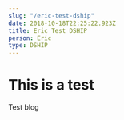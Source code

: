 ```yaml
---
slug: "/eric-test-dship"
date: 2018-10-18T22:25:22.923Z
title: Eric Test DSHIP
person: Eric
type: DSHIP
---
```

# This is a test

Test blog
